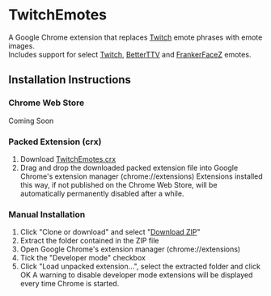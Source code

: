 # TwitchEmotes

A Google Chrome extension that replaces [Twitch](https://www.twitch.tv) emote phrases with emote images.  
Includes support for select [Twitch](https://www.twitch.tv), [BetterTTV](https://nightdev.com/betterttv) and [FrankerFaceZ](https://www.frankerfacez.com) emotes.

## Installation Instructions

### Chrome Web Store
Coming Soon

### Packed Extension (crx)
1. Download [TwitchEmotes.crx](https://github.com/Phineas05/TwitchEmotes/raw/master/TwitchEmotes.crx)
2. Drag and drop the downloaded packed extension file into Google Chrome's extension manager (chrome://extensions)
Extensions installed this way, if not published on the Chrome Web Store, will be automatically permanently disabled after a while.

### Manual Installation
1. Click "Clone or download" and select "[Download ZIP](https://github.com/Phineas05/TwitchEmotes/archive/master.zip)"
2. Extract the folder contained in the ZIP file
3. Open Google Chrome's extension manager (chrome://extensions)
4. Tick the "Developer mode" checkbox
5. Click "Load unpacked extension...", select the extracted folder and click OK
A warning to disable developer mode extensions will be displayed every time Chrome is started.